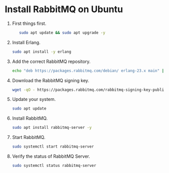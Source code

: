 # Install RabbitMQ on Ubuntu

1. First things first.
   
   ```sh
      sudo apt update && sudo apt upgrade -y
   ```

3. Install Erlang.

   ```sh
   sudo apt install -y erlang
   ```

4. Add the correct RabbitMQ repository.

   ```sh
   echo "deb https://packages.rabbitmq.com/debian/ erlang-23.x main" | sudo tee -a /etc apt/sources.list.d/rabbitmq.list
   ```

5. Download the RabbitMQ signing key.
   
   ```sh
   wget -qO - https://packages.rabbitmq.com/rabbitmq-signing-key-public.asc | sudo tee /etc/apt/trusted.gpg.d/rabbitmq.asc
   ```
6. Update your system.

   ```sh
   sudo apt update
   ```

7. Install RabbitMQ.

   ```sh
   sudo apt install rabbitmq-server -y
   ```

8. Start RabbitMQ.

   ```sh
   sudo systemctl start rabbitmq-server
   ```

9. Verify the status of RabbitMQ Server.
    
   ```sh
   sudo systemctl status rabbitmq-server
   ```
